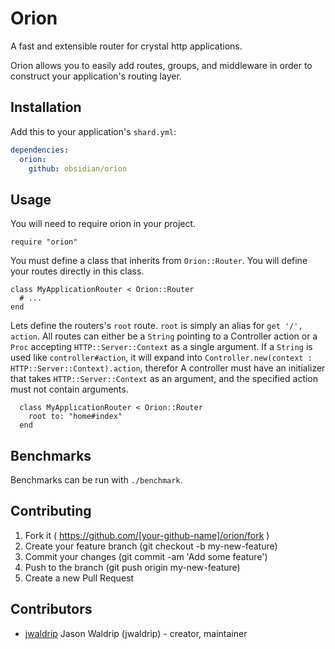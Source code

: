 # Orion

A fast and extensible router for crystal http applications.

Orion allows you to easily add routes, groups, and middleware in order to
construct your application's routing layer.

## Installation

Add this to your application's `shard.yml`:

```yaml
dependencies:
  orion:
    github: obsidian/orion
```

## Usage

You will need to require orion in your project.

```crystal
require "orion"
```

You must define a class that inherits from `Orion::Router`. You will define your
routes directly in this class.

```crystal
class MyApplicationRouter < Orion::Router
  # ...
end
```

Lets define the routers's `root` route. `root` is simply an alias for `get '/', action`.
All routes can either be a `String` pointing to a Controller action or a `Proc`
accepting `HTTP::Server::Context` as a single argument. If a `String` is used like `controller#action`, it will expand into `Controller.new(context : HTTP::Server::Context).action`, therefor A controller must
have an initializer that takes `HTTP::Server::Context` as an argument, and the
specified action must not contain arguments.

```crystal
  class MyApplicationRouter < Orion::Router
    root to: "home#index"
  end
```

## Benchmarks

Benchmarks can be run with `./benchmark`.

## Contributing

1. Fork it ( https://github.com/[your-github-name]/orion/fork )
2. Create your feature branch (git checkout -b my-new-feature)
3. Commit your changes (git commit -am 'Add some feature')
4. Push to the branch (git push origin my-new-feature)
5. Create a new Pull Request

## Contributors

- [jwaldrip](https://github.com/jwaldrip) Jason Waldrip (jwaldrip) - creator, maintainer
